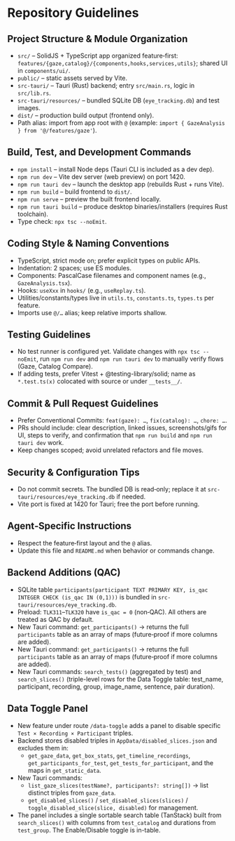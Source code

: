 # Repository Guidelines

## Project Structure & Module Organization
- `src/` – SolidJS + TypeScript app organized feature‑first: `features/{gaze,catalog}/{components,hooks,services,utils}`; shared UI in `components/ui/`.
- `public/` – static assets served by Vite.
- `src-tauri/` – Tauri (Rust) backend; entry `src/main.rs`, logic in `src/lib.rs`.
- `src-tauri/resources/` – bundled SQLite DB (`eye_tracking.db`) and test images.
- `dist/` – production build output (frontend only).
- Path alias: import from app root with `@` (example: `import { GazeAnalysis } from '@/features/gaze'`).

## Build, Test, and Development Commands
- `npm install` – install Node deps (Tauri CLI is included as a dev dep).
- `npm run dev` – Vite dev server (web preview) on port 1420.
- `npm run tauri dev` – launch the desktop app (rebuilds Rust + runs Vite).
- `npm run build` – build frontend to `dist/`.
- `npm run serve` – preview the built frontend locally.
- `npm run tauri build` – produce desktop binaries/installers (requires Rust toolchain).
- Type check: `npx tsc --noEmit`.

## Coding Style & Naming Conventions
- TypeScript, strict mode on; prefer explicit types on public APIs.
- Indentation: 2 spaces; use ES modules.
- Components: PascalCase filenames and component names (e.g., `GazeAnalysis.tsx`).
- Hooks: `useXxx` in `hooks/` (e.g., `useReplay.ts`).
- Utilities/constants/types live in `utils.ts`, `constants.ts`, `types.ts` per feature.
- Imports use `@/…` alias; keep relative imports shallow.

## Testing Guidelines
- No test runner is configured yet. Validate changes with `npx tsc --noEmit`, run `npm run dev` and `npm run tauri dev` to manually verify flows (Gaze, Catalog Compare).
- If adding tests, prefer Vitest + @testing-library/solid; name as `*.test.ts(x)` colocated with source or under `__tests__/`.

## Commit & Pull Request Guidelines
- Prefer Conventional Commits: `feat(gaze): …`, `fix(catalog): …`, `chore: …`.
- PRs should include: clear description, linked issues, screenshots/gifs for UI, steps to verify, and confirmation that `npm run build` and `npm run tauri dev` work.
- Keep changes scoped; avoid unrelated refactors and file moves.

## Security & Configuration Tips
- Do not commit secrets. The bundled DB is read‑only; replace it at `src-tauri/resources/eye_tracking.db` if needed.
- Vite port is fixed at 1420 for Tauri; free the port before running.

## Agent‑Specific Instructions
- Respect the feature‑first layout and the `@` alias.
- Update this file and `README.md` when behavior or commands change.

## Backend Additions (QAC)
- SQLite table `participants(participant TEXT PRIMARY KEY, is_qac INTEGER CHECK (is_qac IN (0,1)))` is bundled in `src-tauri/resources/eye_tracking.db`.
- Preload: `TLK311`–`TLK320` have `is_qac = 0` (non‑QAC). All others are treated as QAC by default.
- New Tauri command: `get_participants()` → returns the full `participants` table as an array of maps (future‑proof if more columns are added).
 - New Tauri command: `get_participants()` → returns the full `participants` table as an array of maps (future‑proof if more columns are added).
 - New Tauri commands: `search_tests()` (aggregated by test) and `search_slices()` (triple-level rows for the Data Toggle table: test_name, participant, recording, group, image_name, sentence, pair duration).

## Data Toggle Panel
- New feature under route `/data-toggle` adds a panel to disable specific `Test × Recording × Participant` triples.
- Backend stores disabled triples in `AppData/disabled_slices.json` and excludes them in:
  - `get_gaze_data`, `get_box_stats`, `get_timeline_recordings`, `get_participants_for_test`, `get_tests_for_participant`, and the maps in `get_static_data`.
- New Tauri commands:
  - `list_gaze_slices(testName?, participants?: string[])` → list distinct triples from `gaze_data`.
  - `get_disabled_slices()` / `set_disabled_slices(slices)` / `toggle_disabled_slice(slice, disabled)` for management.
 - The panel includes a single sortable search table (TanStack) built from `search_slices()` with columns from `test_catalog` and durations from `test_group`. The Enable/Disable toggle is in-table.
